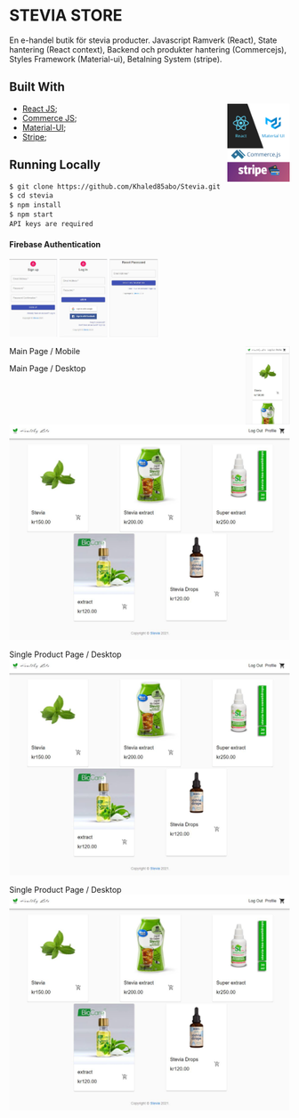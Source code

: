 # STEVIA STORE

En e-handel butik för stevia producter.
Javascript Ramverk (React),
State hantering (React context),
Backend och produkter hantering (Commercejs),
Styles Framework (Material-ui),
Betalning System (stripe).

## Built With

<img align="right" src="./src/assets/stack.png" alt="Stack" height="140px">

- [React JS](https://reactjs.org/);
- [Commerce JS](https://commercejs.com/);
- [Material-UI](https://material-ui.com/);
- [Stripe](https://stripe.com/en-se);

## Running Locally

```bash
$ git clone https://github.com/Khaled85abo/Stevia.git
$ cd stevia
$ npm install
$ npm start
API keys are required
```

<h4>Firebase Authentication</h4>
<img  src="./src/assets/signup.JPG" alt="signup" height="140px">
<img  src="./src/assets/login.JPG" alt="login" height="140px">
<img  src="./src/assets/resetpassword.JPG" alt="reset" height="140px">

Main Page / Mobile
<img align="right" src="./src/assets/mainpage-mobile.JPG" alt="Stack" height="140px">

Main Page / Desktop
![Products](./src/assets/mainpage-desktop.JPG)

Single Product Page / Desktop
![Products](./src/assets/mainpage-desktop.JPG)

Single Product Page / Desktop
![Products](./src/assets/mainpage-desktop.JPG)
